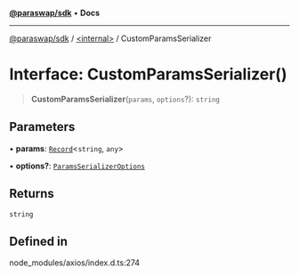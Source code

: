 [**@paraswap/sdk**](../../README.md) • **Docs**

***

[@paraswap/sdk](../../globals.md) / [\<internal\>](../README.md) / CustomParamsSerializer

# Interface: CustomParamsSerializer()

> **CustomParamsSerializer**(`params`, `options`?): `string`

## Parameters

• **params**: [`Record`](../type-aliases/Record.md)\<`string`, `any`\>

• **options?**: [`ParamsSerializerOptions`](ParamsSerializerOptions.md)

## Returns

`string`

## Defined in

node\_modules/axios/index.d.ts:274
